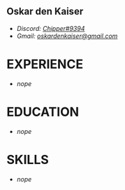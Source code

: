 ## **Oskar den Kaiser**
* _Discord: [Chipper#9394](https://discordapp.com/users/935180805607678042)_ 
* _Gmail: [oskardenkaiser@gmail.com](mailto:oskardenkaiser@gmail.com)_

# __EXPERIENCE__
* _nope_

# __EDUCATION__
* _nope_

# __SKILLS__
* _nope_